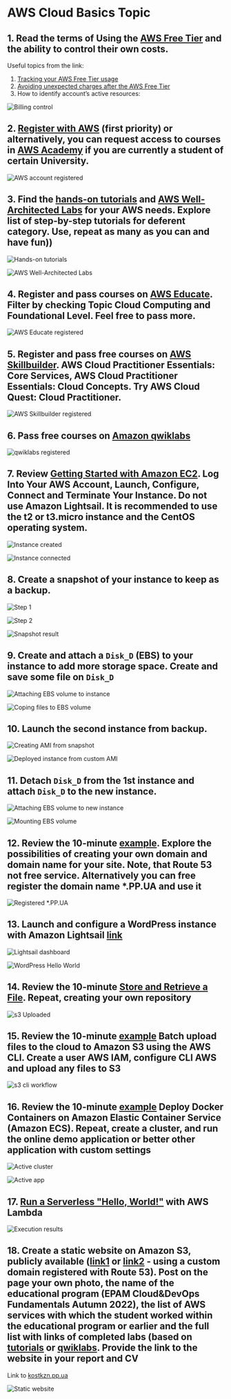 # AWS Cloud Basics Topic

## 1. Read the terms of Using the [AWS Free Tier](https://docs.aws.amazon.com/en_us/awsaccountbilling/latest/aboutv2/billing-free-tier.html) and the ability to control their own costs.

Useful topics from the link:
1. [Tracking your AWS Free Tier usage](https://docs.aws.amazon.com/en_us/awsaccountbilling/latest/aboutv2/tracking-free-tier-usage.html)
2. [Avoiding unexpected charges after the AWS Free Tier](https://docs.aws.amazon.com/en_us/awsaccountbilling/latest/aboutv2/billing-free-tier.html#avoid-charges-after-free-tier)
3. How to identify account’s active resources:

![Billing control](pics/01.jpg)

## 2. [Register with AWS](https://portal.aws.amazon.com/billing/signup?redirect_url=https%3A%2F%2Faws.amazon.com%2Fregistration-confirmation#/start) (first priority) or alternatively, you can request access to courses in [AWS Academy](https://aws.amazon.com/training/awsacademy/member-list/) if you are currently a student of certain University.

![AWS account registered](pics/02.jpg)

## 3. Find the [hands-on tutorials](https://aws.amazon.com/ru/getting-started/hands-on/?awsf.getting-started-category=category%23compute&awsf.getting-started-content-type=content-type%23hands-on&?e=gs2020&p=gsrc&awsf.getting-started-level=*all) and [AWS Well-Architected Labs](https://www.wellarchitectedlabs.com/) for your AWS needs. Explore list of step-by-step tutorials for deferent category. Use, repeat as many as you can and have fun))

![Hands-on tutorials](pics/03.jpg)

![AWS Well-Architected Labs](pics/03-1.jpg)

## 4. Register and pass courses on [AWS Educate](https://www.awseducate.com/). Filter by checking Topic Cloud Computing and Foundational Level. Feel free to pass more.

![AWS Educate registered](pics/04.jpg)

## 5. Register and pass free courses on [AWS Skillbuilder](https://explore.skillbuilder.aws/learn). AWS Cloud Practitioner Essentials: Core Services, AWS Cloud Practitioner Essentials: Cloud Concepts. Try AWS Cloud Quest: Cloud Practitioner.

![AWS Skillbuilder registered](pics/05.jpg)

## 6. Pass free courses on [Amazon qwiklabs](https://amazon.qwiklabs.com/)

![qwiklabs registered](pics/06.jpg)

## 7. Review [Getting Started with Amazon EC2](https://aws.amazon.com/ec2/getting-started/?nc1=h_ls). Log Into Your AWS Account, Launch, Configure, Connect and Terminate Your Instance. Do not use Amazon Lightsail. It is recommended to use the t2 or t3.micro instance and the CentOS operating system.

![Instance created](pics/07.jpg)

![Instance connected](pics/07-1.jpg)

## 8. Create a snapshot of your instance to keep as a backup.

![Step 1](pics/08.jpg)

![Step 2](pics/08-1.jpg)

![Snapshot result](pics/08-2.jpg)

## 9. Create and attach a `Disk_D` (EBS) to your instance to add more storage space. Create and save some file on `Disk_D`

![Attaching EBS volume to instance](pics/09.jpg)

![Coping files to EBS volume](pics/09-1.jpg)

## 10. Launch the second instance from backup.

![Creating AMI from snapshot](pics/10.jpg)

![Deployed instance from custom AMI](pics/10-1.jpg)

## 11. Detach `Disk_D` from the 1st instance and attach `Disk_D` to the new instance.

![Attaching EBS volume to new instance](pics/11.jpg)

![Mounting EBS volume](pics/11-1.jpg)

## 12. Review the 10-minute [example](https://aws.amazon.com/getting-started/hands-on/get-a-domain/?nc1=h_ls). Explore the possibilities of creating your own domain and domain name for your site. Note, that Route 53 not free service. Alternatively you can free register the domain name *.PP.UA and use it

![Registered *.PP.UA](pics/12.jpg)

## 13. Launch and configure a WordPress instance with Amazon Lightsail [link](https://aws.amazon.com/getting-started/hands-on/launch-a-wordpress-website/?trk=gs_card)

![Lightsail dashboard](pics/13.jpg)

![WordPress Hello World](pics/13-1.jpg)

## 14. Review the 10-minute [Store and Retrieve a File](https://aws.amazon.com/getting-started/hands-on/backup-files-to-amazon-s3/). Repeat, creating your own repository

![s3 Uploaded](pics/14.jpg)

## 15. Review the 10-minute [example](https://aws.amazon.com/getting-started/hands-on/backup-to-s3-cli/?nc1=h_ls) Batch upload files to the cloud to Amazon S3 using the AWS CLI. Create a user AWS IAM, configure CLI AWS and upload any files to S3

![s3 cli workflow](pics/15.jpg)

## 16. Review the 10-minute [example](https://aws.amazon.com/getting-started/hands-on/deploy-docker-containers/?nc1=h_ls) Deploy Docker Containers on Amazon Elastic Container Service (Amazon ECS). Repeat, create a cluster, and run the online demo application or better other application with custom settings

![Active cluster](pics/16.jpg)

![Active app](pics/16-1.jpg)

## 17. [Run a Serverless "Hello, World!"](https://aws.amazon.com/getting-started/hands-on/run-serverless-code/?nc1=h_ls) with AWS Lambda

![Execution results](pics/17.jpg)

## 18. Create a static website on Amazon S3, publicly available ([link1](https://docs.aws.amazon.com/AmazonS3/latest/dev/HostingWebsiteOnS3Setup.html) or [link2](https://docs.aws.amazon.com/AmazonS3/latest/dev/website-hosting-custom-domain-walkthrough.html) - using a custom domain registered with Route 53). Post on the page your own photo, the name of the educational program (EPAM Cloud&DevOps Fundamentals Autumn 2022), the list of AWS services with which the student worked within the educational program or earlier and the full list with links of completed labs (based on [tutorials](https://aws.amazon.com/getting-started/hands-on/?awsf.getting-started-content-type=content-type%23hands-on&?e=gs2020&p=gsrc) or [qwiklabs](https://amazon.qwiklabs.com/). Provide the link to the website in your report and СV

Link to [kostkzn.pp.ua](http://kostkzn.pp.ua)

![Static website](pics/18.jpg)
